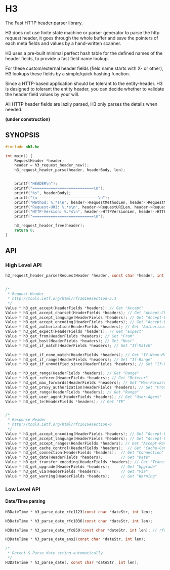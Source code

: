 H3
========

The Fast HTTP header parser library.

H3 does not use finite state machine or parser generator to parse the http
request header, it goes through the whole buffer and save the pointers of each
meta fields and values by a hand-written scanner.

H3 uses a pre-built minimal perfect hash table for the defined names of the
header fields, to provide a fast field name lookup. 

For these custom/external header fields (field name starts with X- or other),
H3 lookups these fields by a simple/quick hashing function.

Since a HTTP-based application should be tolerant to the entity-header. H3 is
designed to tolerant the entity header, you can decide whether to validate the
header field values by your will.

All HTTP header fields are lazily parsed, H3 only parses the details when
needed.


**(under construction)**

SYNOPSIS
------------

```c
#include <h3.h>

int main() {
    RequestHeader *header;
    header = h3_request_header_new();
    h3_request_header_parse(header, headerBody, len);


    printf("HEADER\n");
    printf("===========================\n");
    printf("%s", headerBody);
    printf("\n---------------------------\n");
    printf("Method: %.*s\n", header->RequestMethodLen, header->RequestMethod);
    printf("Request-URI: %.*s\n", header->RequestURILen, header->RequestURI);
    printf("HTTP-Version: %.*s\n", header->HTTPVersionLen, header->HTTPVersion);
    printf("===========================\n");

    h3_request_header_free(header);
    return 0;
}
```


API
-----

### High Level API

```c
h3_request_header_parse(RequestHeader *header, const char *header, int len);


/*
 * Request Header
 * http://tools.ietf.org/html/rfc2616#section-5.3
 */
Value * h3_get_accept(HeaderFields *headers); // Get "Accept"
Value * h3_get_accept_charset(HeaderFields *headers); // Get "Accept-Charset"
Value * h3_get_accept_language(HeaderFields *headers); // Get "Accept-Language"
Value * h3_get_accept_encoding(HeaderFields *headers); // Get "Accept-Encoding"
Value * h3_get_authorization(HeaderFields *headers); // Get "Authorization"
Value * h3_get_expect(HeaderFields *headers); // Get "Expect"
Value * h3_get_from(HeaderFields *headers); // Get "From"
Value * h3_get_host(HeaderFields *headers); // Get "Host"
Value * h3_get_if_match(HeaderFields *headers); // Get "If-Match"

Value * h3_get_if_none_match(HeaderFields *headers); // Get "If-None-Match"
Value * h3_get_if_range(HeaderFields *headers); // Get "If-Range"
Value * h3_get_if_unmodified_since(HeaderFields *headers); // Get "If-Unmodified-Since"

Value * h3_get_range(HeaderFields *headers); // Get "Range"
Value * h3_get_referer(HeaderFields *headers); // Get "Referer"
Value * h3_get_max_forwards(HeaderFields *headers); // Get "Max-Forwards"
Value * h3_get_proxy_authorization(HeaderFields *headers); // Get "Proxy-Authorization"
Value * h3_get_range(HeaderFields *headers); // Get "Range"
Value * h3_get_user_agent(HeaderFields *headers); // Get "User-Agent"
Value * h3_get_te(HeaderFields *headers); // Get "TE"


/* 
 * Response Header
 * http://tools.ietf.org/html/rfc2616#section-6
 */
Value * h3_get_accept_encoding(HeaderFields *headers); // Get "Accept-Encoding"
Value * h3_get_accept_language(HeaderFields *headers); // Get "Accept-Language"
Value * h3_get_accept_ranges(HeaderFields *headers); // Get "Accept-Ranges"
Value * h3_get_cache_control(HeaderFields *headers);  // Get "Cache-Control"
Value * h3_get_connection(HeaderFields *headers);  // Get "Connection"
Value * h3_get_date(HeaderFields *headers);        // Get "Date"
Value * h3_get_transfer_encoding(HeaderFields *headers); // Get "Transfer-Encoding"
Value * h3_get_upgrade(HeaderFields *headers);     // Get "Upgrade"
Value * h3_get_via(HeaderFields *headers);         // Get "Via"
Value * h3_get_warning(HeaderFields *headers);     // Get "Warning"
```

### Low Level API


#### Date/Time parsing

```c
H3DateTime * h3_parse_date_rfc1123(const char *dateStr, int len);

H3DateTime * h3_parse_date_rfc1036(const char *dateStr, int len);

H3DateTime * h3_parse_date_rfc850(const char *dateStr, int len); // rfc850 date format is replaced by rfc1036

H3DateTime * h3_parse_date_ansi(const char *dateStr, int len);

/*
 * Detect & Parse date string automatically
 */
H3DateTime * h3_parse_date(, const char *dateStr, int len);
```



